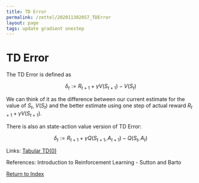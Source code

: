 ```yaml
---
title: TD Error
permalink: /zettel/202011302057_TDError
layout: page
tags: update gradient onestep
---
```

# TD Error

The TD Error is defined as 

$$
\delta_t := R_{t+1} + \gamma V(S_{t+1}) - V(S_t)
$$

We can think of it as the difference between our current estimate for the value 
of $S_t$, $V(S_t)$ and the better estimate using one step of actual reward 
$R_{t+1} + \gamma V(S_{t+1})$.

There is also an state-action value version of TD Error:

$$ \delta_t := R_{t+1} + \gamma Q(S_{t+1}, A_{t+1}) - Q(S_t, A_t) $$

Links: [Tabular TD(0)](202011302050_tabularTDZero)

References: Introduction to Reinforcement Learning - Sutton and Barto

[Return to Index](index)